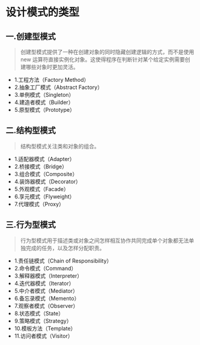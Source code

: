 #  设计模式的类型

## 一.创建型模式
>创建型模式提供了一种在创建对象的同时隐藏创建逻辑的方式，而不是使用 new 运算符直接实例化对象。这使得程序在判断针对某个给定实例需要创建哪些对象时更加灵活。
- 1.工程方法（Factory Method）
- 2.抽象工厂模式（Abstract Factory）
- 3.单例模式（Singleton）
- 4.建造者模式（Builder）
- 5.原型模式（Prototype）

## 二.结构型模式
>结构型模式关注类和对象的组合。
- 1.适配器模式（Adapter）
- 2.桥接模式（Bridge）
- 3.组合模式（Composite）
- 4.装饰器模式（Decorator）
- 5.外观模式（Facade）
- 6.享元模式（Flyweight）
- 7.代理模式（Proxy）

## 三.行为型模式
>行为型模式用于描述类或对象之间怎样相互协作共同完成单个对象都无法单独完成的任务，以及怎样分配职责。
- 1.责任链模式（Chain of Responsibility）
- 2.命令模式（Command）
- 3.解释器模式（Interpreter）
- 4.迭代器模式（Iterator）
- 5.中介者模式（Mediator）
- 6.备忘录模式（Memento）
- 7.观察者模式（Observer）
- 8.状态模式（State）
- 9.策略模式（Strategy）
- 10.模板方法（Template）
- 11.访问者模式（Visitor）
